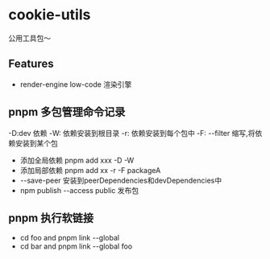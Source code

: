 # cookie-utils

公用工具包～

## Features

- render-engine low-code 渲染引擎

## pnpm 多包管理命令记录

-D:dev 依赖
-W: 依赖安装到根目录
-r: 依赖安装到每个包中
-F: --filter 缩写,将依赖安装到某个包

- 添加全局依赖 pnpm add xxx -D -W
- 添加局部依赖 pnpm add xx -r -F packageA
- --save-peer 安装到peerDependencies和devDependencies中
- npm publish --access public 发布包

## pnpm 执行软链接

- cd foo and pnpm link --global
- cd bar and pnpm link --global foo
